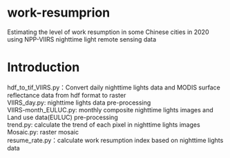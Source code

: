 # work-resumprion
  Estimating the level of work resumption in some Chinese cities in 2020 using NPP-VIIRS nighttime light remote sensing data
# Introduction
  hdf_to_tif_VIIRS.py：Convert daily nighttime lights data and MODIS surface reflectance data from hdf format to raster  
  VIIRS_day.py: nighttime lights data pre-processing  
  VIIRS-month_EULUC.py: monthly composite nighttime lights images and Land use data(EULUC) pre-processing  
  trend.py: calculate the trend of each pixel in nighttime lights images  
  Mosaic.py: raster mosaic  
  resume_rate.py：calculate work resumption index based on nighttime lights data  
